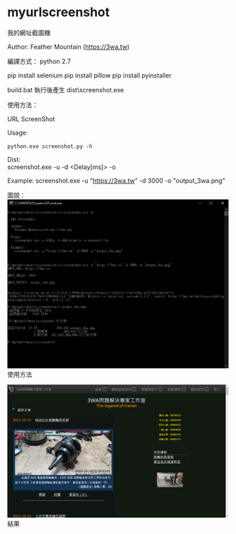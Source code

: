 # myurlscreenshot
我的網址截圖機

Author:
  Feather Mountain (https://3wa.tw)
  
編譯方式：
  python 2.7
  
  pip install selenium 
  pip install pillow
  pip install pyinstaller
  
  build.bat 執行後產生 dist\screenshot.exe
  
使用方法：

  URL ScreenShot

  Usage:
  
    python.exe screenshot.py -h
    
  Dist:  
    screenshot.exe -u <URL> -d <Delay[ms]> -o <outputfile>

  Example:
    screenshot.exe -u "https://3wa.tw" -d 3000 -o "output_3wa.png"

圖說：
  <img src="screenshot/screenshot1.png">
  使用方法
  
  <img src="screenshot/output_3wa.png">
  結果